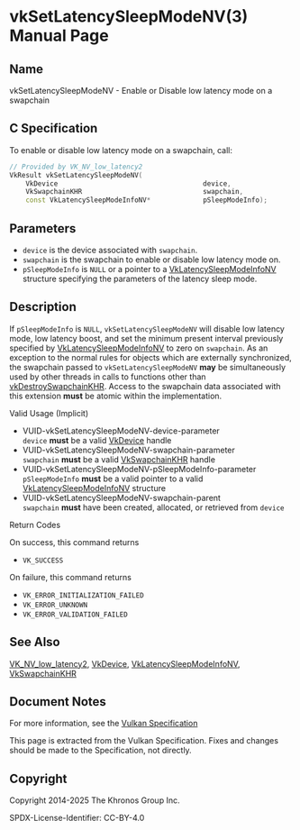 # vkSetLatencySleepModeNV(3) Manual Page

## Name

vkSetLatencySleepModeNV - Enable or Disable low latency mode on a swapchain



## [](#_c_specification)C Specification

To enable or disable low latency mode on a swapchain, call:

```c++
// Provided by VK_NV_low_latency2
VkResult vkSetLatencySleepModeNV(
    VkDevice                                    device,
    VkSwapchainKHR                              swapchain,
    const VkLatencySleepModeInfoNV*             pSleepModeInfo);
```

## [](#_parameters)Parameters

- `device` is the device associated with `swapchain`.
- `swapchain` is the swapchain to enable or disable low latency mode on.
- `pSleepModeInfo` is `NULL` or a pointer to a [VkLatencySleepModeInfoNV](https://registry.khronos.org/vulkan/specs/latest/man/html/VkLatencySleepModeInfoNV.html) structure specifying the parameters of the latency sleep mode.

## [](#_description)Description

If `pSleepModeInfo` is `NULL`, `vkSetLatencySleepModeNV` will disable low latency mode, low latency boost, and set the minimum present interval previously specified by [VkLatencySleepModeInfoNV](https://registry.khronos.org/vulkan/specs/latest/man/html/VkLatencySleepModeInfoNV.html) to zero on `swapchain`. As an exception to the normal rules for objects which are externally synchronized, the swapchain passed to `vkSetLatencySleepModeNV` **may** be simultaneously used by other threads in calls to functions other than [vkDestroySwapchainKHR](https://registry.khronos.org/vulkan/specs/latest/man/html/vkDestroySwapchainKHR.html). Access to the swapchain data associated with this extension **must** be atomic within the implementation.

Valid Usage (Implicit)

- [](#VUID-vkSetLatencySleepModeNV-device-parameter)VUID-vkSetLatencySleepModeNV-device-parameter  
  `device` **must** be a valid [VkDevice](https://registry.khronos.org/vulkan/specs/latest/man/html/VkDevice.html) handle
- [](#VUID-vkSetLatencySleepModeNV-swapchain-parameter)VUID-vkSetLatencySleepModeNV-swapchain-parameter  
  `swapchain` **must** be a valid [VkSwapchainKHR](https://registry.khronos.org/vulkan/specs/latest/man/html/VkSwapchainKHR.html) handle
- [](#VUID-vkSetLatencySleepModeNV-pSleepModeInfo-parameter)VUID-vkSetLatencySleepModeNV-pSleepModeInfo-parameter  
  `pSleepModeInfo` **must** be a valid pointer to a valid [VkLatencySleepModeInfoNV](https://registry.khronos.org/vulkan/specs/latest/man/html/VkLatencySleepModeInfoNV.html) structure
- [](#VUID-vkSetLatencySleepModeNV-swapchain-parent)VUID-vkSetLatencySleepModeNV-swapchain-parent  
  `swapchain` **must** have been created, allocated, or retrieved from `device`

Return Codes

On success, this command returns

- `VK_SUCCESS`

On failure, this command returns

- `VK_ERROR_INITIALIZATION_FAILED`
- `VK_ERROR_UNKNOWN`
- `VK_ERROR_VALIDATION_FAILED`

## [](#_see_also)See Also

[VK\_NV\_low\_latency2](https://registry.khronos.org/vulkan/specs/latest/man/html/VK_NV_low_latency2.html), [VkDevice](https://registry.khronos.org/vulkan/specs/latest/man/html/VkDevice.html), [VkLatencySleepModeInfoNV](https://registry.khronos.org/vulkan/specs/latest/man/html/VkLatencySleepModeInfoNV.html), [VkSwapchainKHR](https://registry.khronos.org/vulkan/specs/latest/man/html/VkSwapchainKHR.html)

## [](#_document_notes)Document Notes

For more information, see the [Vulkan Specification](https://registry.khronos.org/vulkan/specs/latest/html/vkspec.html#vkSetLatencySleepModeNV)

This page is extracted from the Vulkan Specification. Fixes and changes should be made to the Specification, not directly.

## [](#_copyright)Copyright

Copyright 2014-2025 The Khronos Group Inc.

SPDX-License-Identifier: CC-BY-4.0
